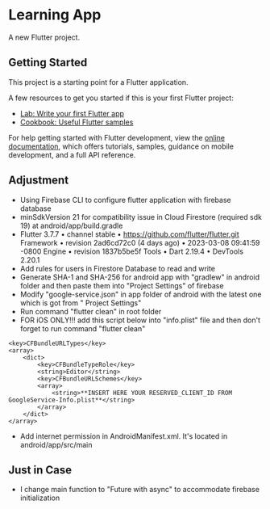 # Learning App

A new Flutter project.

## Getting Started

This project is a starting point for a Flutter application.

A few resources to get you started if this is your first Flutter project:

- [Lab: Write your first Flutter app](https://docs.flutter.dev/get-started/codelab)
- [Cookbook: Useful Flutter samples](https://docs.flutter.dev/cookbook)

For help getting started with Flutter development, view the
[online documentation](https://docs.flutter.dev/), which offers tutorials, samples, guidance on
mobile development, and a full API reference.

## Adjustment

- Using Firebase CLI to configure flutter application with firebase database
- minSdkVersion 21 for compatibility issue in Cloud Firestore (required sdk 19) at
  android/app/build.gradle
- Flutter 3.7.7 • channel stable • https://github.com/flutter/flutter.git
  Framework • revision 2ad6cd72c0 (4 days ago) • 2023-03-08 09:41:59 -0800 Engine • revision
  1837b5be5f Tools • Dart 2.19.4 • DevTools 2.20.1
- Add rules for users in Firestore Database to read and write
- Generate SHA-1 and SHA-256 for android app with "gradlew" in android folder and then paste them
  into "Project Settings" of firebase
- Modify "google-service.json" in app folder of android with the latest one which is got from "
  Project Settings"
- Run command "flutter clean" in root folder
- FOR iOS ONLY!!! add this script below into "info.plist" file and then don't forget to run command "flutter clean"

```
<key>CFBundleURLTypes</key>
<array>
    <dict>
        <key>CFBundleTypeRole</key>
        <string>Editor</string>
        <key>CFBundleURLSchemes</key>
        <array>
            <string>**INSERT HERE YOUR RESERVED_CLIENT_ID FROM GoogleService-Info.plist**</string>
        </array>
    </dict>
</array>
```
- Add internet permission in AndroidManifest.xml. It's located in android/app/src/main

## Just in Case

- I change main function to "Future with async" to accommodate firebase initialization